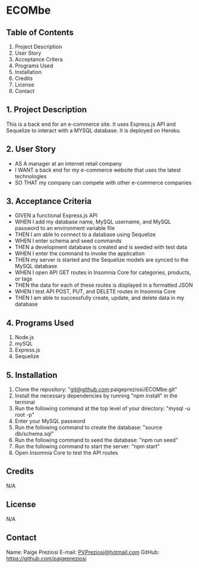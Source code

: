 # ECOMbe

## Table of Contents
1. Project Description
2. User Story
3. Acceptance Critera
4. Programs Used
5. Installation
6. Credits
7. License
8. Contact

## 1. Project Description
This is a back end for an e-commerce site. It uses Express.js API and Sequelize to interact with a MYSQL database. It is deployed on Heroku.

## 2. User Story
- AS A manager at an internet retail company
- I WANT a back end for my e-commerce website that uses the latest technologies
- SO THAT my company can compete with other e-commerce companies

## 3. Acceptance Criteria
- GIVEN a functional Express.js API
- WHEN I add my database name, MySQL username, and MySQL password to an environment variable file
- THEN I am able to connect to a database using Sequelize
- WHEN I enter schema and seed commands
- THEN a development database is created and is seeded with test data
- WHEN I enter the command to invoke the application
- THEN my server is started and the Sequelize models are synced to the MySQL database
- WHEN I open API GET routes in Insomnia Core for categories, products, or tags
- THEN the data for each of these routes is displayed in a formatted JSON
- WHEN I test API POST, PUT, and DELETE routes in Insomnia Core
- THEN I am able to successfully create, update, and delete data in my database



## 4. Programs Used
1. Node.js
2. mySQL
3. Express.js
4. Sequelize 
## 5. Installation

1. Clone the repository: "git@github.com:paigepreziosi/ECOMbe.git"
2. Install the necessary dependencies by running "npm install" in the terminal
3. Run the following command at the top level of your directory: "mysql -u root -p"
4. Enter your MySQL password
4. Run the following command to create the database: "source db/schema.sql"
5. Run the following command to seed the database: "npm run seed"
6. Run the following command to start the server: "npm start"
7. Open Insomnia Core to test the API routes

## Credits

N/A

## License

N/A

## Contact

Name: Paige Preziosi
E-mail: PVPreziosi@hotmail.com
GitHub: https://github.com/paigepreziosi
